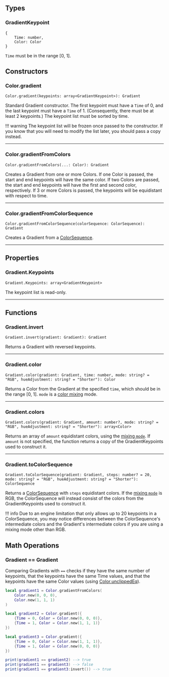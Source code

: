 ## Types

### GradientKeypoint

```
{
    Time: number,
    Color: Color
}
```

`Time` must be in the range [0, 1].

## Constructors

### Color.gradient

```
Color.gradient(keypoints: array<GradientKeypoint>): Gradient
```

Standard Gradient constructor. The first keypoint must have a `Time` of 0, and the last keypoint must have a `Time` of 1. (Consequently, there must be at least 2 keypoints.) The keypoint list must be sorted by time.

!!! warning
    The keypoint list will be frozen once passed to the constructor. If you know that you will need to modify the list later, you should pass a copy instead.

---

### Color.gradientFromColors

```
Color.gradientFromColors(...: Color): Gradient
```

Creates a Gradient from one or more Colors. If one Color is passed, the start and end keypoints will have the same color. If two Colors are passed, the start and end keypoints will have the first and second color, respectively. If 3 or more Colors is passed, the keypoints will be equidistant with respect to time.

---

### Color.gradientFromColorSequence

```
Color.gradientFromColorSequence(colorSequence: ColorSequence): Gradient
```

Creates a Gradient from a [ColorSequence](https://developer.roblox.com/en-us/api-reference/datatype/ColorSequence).

---

## Properties

### Gradient.Keypoints

```
Gradient.Keypoints: array<GradientKeypoint>
```

The keypoint list is read-only.

---

## Functions

### Gradient.invert

```
Gradient.invert(gradient: Gradient): Gradient
```

Returns a Gradient with reversed keypoints.

---

### Gradient.color

```
Gradient.color(gradient: Gradient, time: number, mode: string? = "RGB", hueAdjustment: string? = "Shorter"): Color
```

Returns a Color from the Gradient at the specified `time`, which should be in the range [0, 1]. `mode` is a [color mixing](color.md#colormix) mode.

---

### Gradient.colors

```
Gradient.colors(gradient: Gradient, amount: number?, mode: string? = "RGB", hueAdjustment: string? = "Shorter"): array<Color>
```

Returns an array of `amount` equidistant colors, using the [mixing `mode`](color.md#colormix). If `amount` is not specified, the function returns a copy of the GradientKeypoints used to construct it.

---

### Gradient.toColorSequence

```
Gradient.toColorSequence(gradient: Gradient, steps: number? = 20, mode: string? = "RGB", hueAdjustment: string? = "Shorter"): ColorSequence
```

Returns a [ColorSequence](https://developer.roblox.com/en-us/api-reference/datatype/ColorSequence) with `steps` equidistant colors. If the [mixing `mode`](color.md#colormix) is RGB, the ColorSequence will instead consist of the colors from the GradientKeypoints used to construct it.

!!! info
    Due to an engine limitation that only allows up to 20 keypoints in a ColorSequence, you may notice differences between the ColorSequence's intermediate colors and the Gradient's intermediate colors if you are using a mixing mode other than RGB.

## Math Operations

### Gradient == Gradient

Comparing Gradients with `==` checks if they have the same number of keypoints, that the keypoints have the same Time values, and that the keypoints have the same Color values (using [Color.unclippedEq](color.md#colorunclippedeq)).

```lua
local gradient1 = Color.gradientFromColors(
    Color.new(0, 0, 0),
    Color.new(1, 1, 1)
)

local gradient2 = Color.gradient({
    {Time = 0, Color = Color.new(0, 0, 0)},
    {Time = 1, Color = Color.new(1, 1, 1)}
})

local gradient3 = Color.gradient({
    {Time = 0, Color = Color.new(1, 1, 1)},
    {Time = 1, Color = Color.new(0, 0, 0)}
}) 

print(gradient1 == gradient2) --> true
print(gradient1 == gradient3) --> false
print(gradient1 == gradient3:invert()) --> true
```